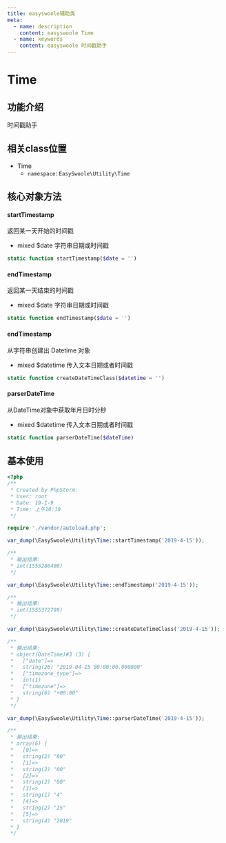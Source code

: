 ```yaml
---
title: easyswoole辅助类
meta:
  - name: description
    content: easyswoole Time
  - name: keywords
    content: easyswoole 时间戳助手
---
```


# Time



## 功能介绍

时间戳助手



## 相关class位置


- Time
    - `namespace`: `EasySwoole\Utility\Time`




## 核心对象方法



#### startTimestamp

返回某一天开始的时间戳

- mixed $date 字符串日期或时间戳

```php
static function startTimestamp($date = '')
```





#### endTimestamp

返回某一天结束的时间戳

- mixed $date 字符串日期或时间戳

```php
static function endTimestamp($date = '')
```


#### endTimestamp

从字符串创建出 Datetime 对象

- mixed $datetime 传入文本日期或者时间戳

```php
static function createDateTimeClass($datetime = '')
```


#### parserDateTime

从DateTime对象中获取年月日时分秒

- mixed $datetime 传入文本日期或者时间戳

```php
static function parserDateTime($dateTime)
```



## 基本使用


```php
<?php
/**
 * Created by PhpStorm.
 * User: root
 * Date: 19-1-9
 * Time: 上午10:10
 */

require './vendor/autoload.php';

var_dump(\EasySwoole\Utility\Time::startTimestamp('2019-4-15'));

/**
 * 输出结果:
 * int(1555286400)
 */

var_dump(\EasySwoole\Utility\Time::endTimestamp('2019-4-15'));

/**
 * 输出结果:
 * int(1555372799)
 */

var_dump(\EasySwoole\Utility\Time::createDateTimeClass('2019-4-15'));

/**
 * 输出结果:
 * object(DateTime)#3 (3) {
 *   ["date"]=>
 *   string(26) "2019-04-15 00:00:00.000000"
 *   ["timezone_type"]=>
 *   int(1)
 *   ["timezone"]=>
 *   string(6) "+00:00"
 * }
 */

var_dump(\EasySwoole\Utility\Time::parserDateTime('2019-4-15'));

/**
 * 输出结果:
 * array(6) {
 *   [0]=>
 *   string(2) "00"
 *   [1]=>
 *   string(2) "00"
 *   [2]=>
 *   string(2) "00"
 *   [3]=>
 *   string(1) "4"
 *   [4]=>
 *   string(2) "15"
 *   [5]=>
 *   string(4) "2019"
 * }
 */
```